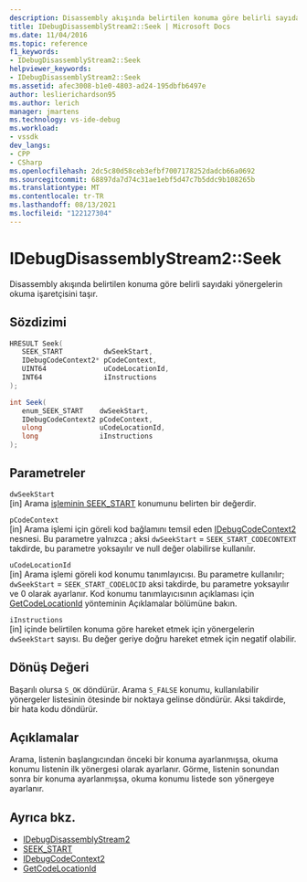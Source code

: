 ```yaml
---
description: Disassembly akışında belirtilen konuma göre belirli sayıdaki yönergelerin okuma işaretçisini taşır.
title: IDebugDisassemblyStream2::Seek | Microsoft Docs
ms.date: 11/04/2016
ms.topic: reference
f1_keywords:
- IDebugDisassemblyStream2::Seek
helpviewer_keywords:
- IDebugDisassemblyStream2::Seek
ms.assetid: afec3008-b1e0-4803-ad24-195dbfb6497e
author: leslierichardson95
ms.author: lerich
manager: jmartens
ms.technology: vs-ide-debug
ms.workload:
- vssdk
dev_langs:
- CPP
- CSharp
ms.openlocfilehash: 2dc5c80d58ceb3efbf7007178252dadcb66a0692
ms.sourcegitcommit: 68897da7d74c31ae1ebf5d47c7b5ddc9b108265b
ms.translationtype: MT
ms.contentlocale: tr-TR
ms.lasthandoff: 08/13/2021
ms.locfileid: "122127304"
---
```

# <a name="idebugdisassemblystream2seek"></a>IDebugDisassemblyStream2::Seek
Disassembly akışında belirtilen konuma göre belirli sayıdaki yönergelerin okuma işaretçisini taşır.

## <a name="syntax"></a>Sözdizimi

```cpp
HRESULT Seek( 
   SEEK_START          dwSeekStart,
   IDebugCodeContext2* pCodeContext,
   UINT64              uCodeLocationId,
   INT64               iInstructions
);
```

```csharp
int Seek( 
   enum_SEEK_START    dwSeekStart,
   IDebugCodeContext2 pCodeContext,
   ulong              uCodeLocationId,
   long               iInstructions
);
```

## <a name="parameters"></a>Parametreler
`dwSeekStart`\
[in] Arama [işleminin SEEK_START](../../../extensibility/debugger/reference/seek-start.md) konumunu belirten bir değerdir.

`pCodeContext`\
[in] Arama işlemi için göreli kod bağlamını temsil eden [IDebugCodeContext2](../../../extensibility/debugger/reference/idebugcodecontext2.md) nesnesi. Bu parametre yalnızca ; aksi `dwSeekStart`  =  `SEEK_START_CODECONTEXT` takdirde, bu parametre yoksayılır ve null değer olabilirse kullanılır.

`uCodeLocationId`\
[in] Arama işlemi göreli kod konumu tanımlayıcısı. Bu parametre kullanılır; `dwSeekStart`  =  `SEEK_START_CODELOCID` aksi takdirde, bu parametre yoksayılır ve 0 olarak ayarlanır. Kod konumu tanımlayıcısının açıklaması için [GetCodeLocationId](../../../extensibility/debugger/reference/idebugdisassemblystream2-getcodelocationid.md) yönteminin Açıklamalar bölümüne bakın.

`iInstructions`\
[in] içinde belirtilen konuma göre hareket etmek için yönergelerin `dwSeekStart` sayısı. Bu değer geriye doğru hareket etmek için negatif olabilir.

## <a name="return-value"></a>Dönüş Değeri
 Başarılı olursa `S_OK` döndürür. Arama `S_FALSE` konumu, kullanılabilir yönergeler listesinin ötesinde bir noktaya gelinse döndürür. Aksi takdirde, bir hata kodu döndürür.

## <a name="remarks"></a>Açıklamalar
 Arama, listenin başlangıcından önceki bir konuma ayarlanmışsa, okuma konumu listenin ilk yönergesi olarak ayarlanır. Görme, listenin sonundan sonra bir konuma ayarlanmışsa, okuma konumu listede son yönergeye ayarlanır.

## <a name="see-also"></a>Ayrıca bkz.
- [IDebugDisassemblyStream2](../../../extensibility/debugger/reference/idebugdisassemblystream2.md)
- [SEEK_START](../../../extensibility/debugger/reference/seek-start.md)
- [IDebugCodeContext2](../../../extensibility/debugger/reference/idebugcodecontext2.md)
- [GetCodeLocationId](../../../extensibility/debugger/reference/idebugdisassemblystream2-getcodelocationid.md)
